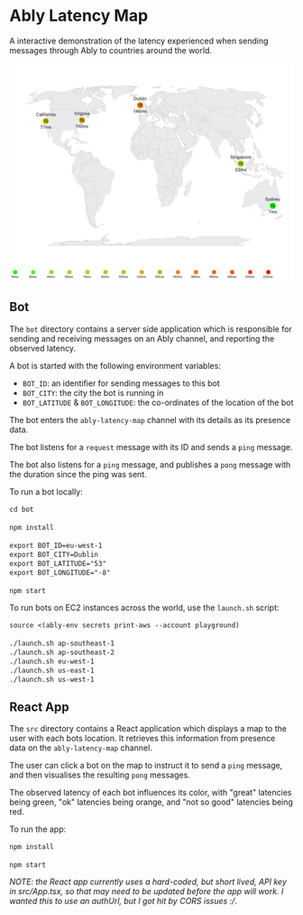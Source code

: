 # Ably Latency Map

A interactive demonstration of the latency experienced when sending messages through Ably to countries around the world.

![demo](/public/demo.png)

## Bot

The `bot` directory contains a server side application which is responsible for sending and receiving messages on an Ably channel, and reporting the observed latency.

A bot is started with the following environment variables:

- `BOT_ID`: an identifier for sending messages to this bot
- `BOT_CITY`: the city the bot is running in
- `BOT_LATITUDE` & `BOT_LONGITUDE`: the co-ordinates of the location of the bot

The bot enters the `ably-latency-map` channel with its details as its presence data.

The bot listens for a `request` message with its ID and sends a `ping` message.

The bot also listens for a `ping` message, and publishes a `pong` message with the duration since the ping was sent.

To run a bot locally:

```
cd bot

npm install

export BOT_ID=eu-west-1
export BOT_CITY=Dublin
export BOT_LATITUDE="53"
export BOT_LONGITUDE="-8"

npm start
```

To run bots on EC2 instances across the world, use the `launch.sh` script:

```
source <(ably-env secrets print-aws --account playground)

./launch.sh ap-southeast-1
./launch.sh ap-southeast-2
./launch.sh eu-west-1
./launch.sh us-east-1
./launch.sh us-west-1
```

## React App

The `src` directory contains a React application which displays a map to the user with each bots location. It retrieves this information from presence data on the `ably-latency-map` channel.


The user can click a bot on the map to instruct it to send a `ping` message, and then visualises the resulting `pong` messages.

The observed latency of each bot influences its color, with "great" latencies being green, "ok" latencies being orange, and "not so good" latencies being red.

To run the app:

```
npm install

npm start
```

_NOTE: the React app currently uses a hard-coded, but short lived, API key in src/App.tsx, so that may need to be updated before the app will work. I wanted this to use an authUrl, but I got hit by CORS issues :/_.
